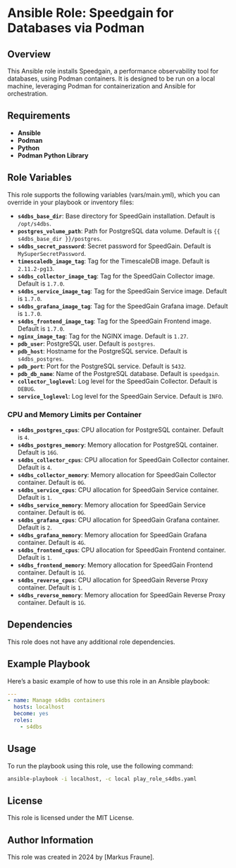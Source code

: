 # Ansible Role: Speedgain for Databases via Podman

## Overview

This Ansible role installs Speedgain, a performance observability tool for databases, using Podman containers. It is designed to be run on a local machine, leveraging Podman for containerization and Ansible for orchestration.

## Requirements

- **Ansible**
- **Podman**
- **Python**
- **Podman Python Library**

## Role Variables

This role supports the following variables (vars/main.yml), which you can override in your playbook or inventory files:

- **`s4dbs_base_dir`**: Base directory for SpeedGain installation. Default is `/opt/s4dbs`.
- **`postgres_volume_path`**: Path for PostgreSQL data volume. Default is `{{ s4dbs_base_dir }}/postgres`.
- **`s4dbs_secret_password`**: Secret password for SpeedGain. Default is `MySuperSecretPassword`.
- **`timescaledb_image_tag`**: Tag for the TimescaleDB image. Default is `2.11.2-pg13`.
- **`s4dbs_collector_image_tag`**: Tag for the SpeedGain Collector image. Default is `1.7.0`.
- **`s4dbs_service_image_tag`**: Tag for the SpeedGain Service image. Default is `1.7.0`.
- **`s4dbs_grafana_image_tag`**: Tag for the SpeedGain Grafana image. Default is `1.7.0`.
- **`s4dbs_frontend_image_tag`**: Tag for the SpeedGain Frontend image. Default is `1.7.0`.
- **`nginx_image_tag`**: Tag for the NGINX image. Default is `1.27`.
- **`pdb_user`**: PostgreSQL user. Default is `postgres`.
- **`pdb_host`**: Hostname for the PostgreSQL service. Default is `s4dbs_postgres`.
- **`pdb_port`**: Port for the PostgreSQL service. Default is `5432`.
- **`pdb_db_name`**: Name of the PostgreSQL database. Default is `speedgain`.
- **`collector_loglevel`**: Log level for the SpeedGain Collector. Default is `DEBUG`.
- **`service_loglevel`**: Log level for the SpeedGain Service. Default is `INFO`.

### CPU and Memory Limits per Container

- **`s4dbs_postgres_cpus`**: CPU allocation for PostgreSQL container. Default is `4`.
- **`s4dbs_postgres_memory`**: Memory allocation for PostgreSQL container. Default is `16G`.
- **`s4dbs_collector_cpus`**: CPU allocation for SpeedGain Collector container. Default is `4`.
- **`s4dbs_collector_memory`**: Memory allocation for SpeedGain Collector container. Default is `0G`.
- **`s4dbs_service_cpus`**: CPU allocation for SpeedGain Service container. Default is `1`.
- **`s4dbs_service_memory`**: Memory allocation for SpeedGain Service container. Default is `0G`.
- **`s4dbs_grafana_cpus`**: CPU allocation for SpeedGain Grafana container. Default is `2`.
- **`s4dbs_grafana_memory`**: Memory allocation for SpeedGain Grafana container. Default is `4G`.
- **`s4dbs_frontend_cpus`**: CPU allocation for SpeedGain Frontend container. Default is `1`.
- **`s4dbs_frontend_memory`**: Memory allocation for SpeedGain Frontend container. Default is `1G`.
- **`s4dbs_reverse_cpus`**: CPU allocation for SpeedGain Reverse Proxy container. Default is `1`.
- **`s4dbs_reverse_memory`**: Memory allocation for SpeedGain Reverse Proxy container. Default is `1G`.

## Dependencies

This role does not have any additional role dependencies.

## Example Playbook

Here’s a basic example of how to use this role in an Ansible playbook:

```yaml
---
- name: Manage s4dbs containers
  hosts: localhost
  become: yes
  roles:
    - s4dbs
```

## Usage

To run the playbook using this role, use the following command:

```bash
ansible-playbook -i localhost, -c local play_role_s4dbs.yaml
```

## License

This role is licensed under the MIT License.

## Author Information

This role was created in 2024 by [Markus Fraune]. 
